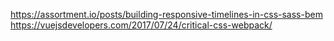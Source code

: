 https://assortment.io/posts/building-responsive-timelines-in-css-sass-bem
https://vuejsdevelopers.com/2017/07/24/critical-css-webpack/
